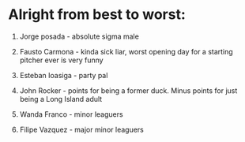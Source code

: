 # Alright from best to worst:
1. Jorge posada - absolute sigma male

1. Fausto Carmona - kinda sick liar, worst opening day for a starting pitcher ever is very funny

1. Esteban Ioasiga - party pal

1. John Rocker - points for being a former duck. Minus points for just being a Long Island adult

1. Wanda Franco - minor leaguers

1. Filipe Vazquez - major minor leaguers
